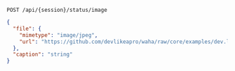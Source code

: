 ```http request
POST /api/{session}/status/image
```
```json { title="Body" }
{
  "file": {
    "mimetype": "image/jpeg",
    "url": "https://github.com/devlikeapro/waha/raw/core/examples/dev.likeapro.jpg"
  },
  "caption": "string"
}
```